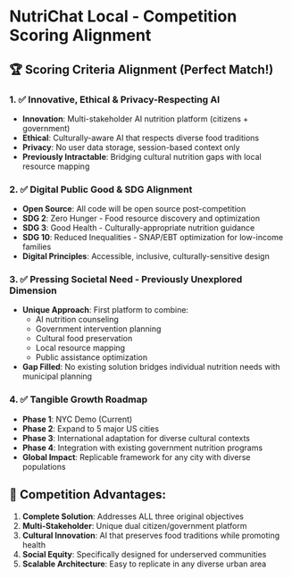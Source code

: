 # NutriChat Local - Competition Scoring Alignment

## 🏆 Scoring Criteria Alignment (Perfect Match!)

### 1. ✅ Innovative, Ethical & Privacy-Respecting AI
- **Innovation**: Multi-stakeholder AI nutrition platform (citizens + government)
- **Ethical**: Culturally-aware AI that respects diverse food traditions
- **Privacy**: No user data storage, session-based context only
- **Previously Intractable**: Bridging cultural nutrition gaps with local resource mapping

### 2. ✅ Digital Public Good & SDG Alignment
- **Open Source**: All code will be open source post-competition
- **SDG 2**: Zero Hunger - Food resource discovery and optimization
- **SDG 3**: Good Health - Culturally-appropriate nutrition guidance  
- **SDG 10**: Reduced Inequalities - SNAP/EBT optimization for low-income families
- **Digital Principles**: Accessible, inclusive, culturally-sensitive design

### 3. ✅ Pressing Societal Need - Previously Unexplored Dimension
- **Unique Approach**: First platform to combine:
  - AI nutrition counseling
  - Government intervention planning
  - Cultural food preservation
  - Local resource mapping
  - Public assistance optimization
- **Gap Filled**: No existing solution bridges individual nutrition needs with municipal planning

### 4. ✅ Tangible Growth Roadmap
- **Phase 1**: NYC Demo (Current)
- **Phase 2**: Expand to 5 major US cities
- **Phase 3**: International adaptation for diverse cultural contexts
- **Phase 4**: Integration with existing government nutrition programs
- **Global Impact**: Replicable framework for any city with diverse populations

## 🎯 Competition Advantages:
1. **Complete Solution**: Addresses ALL three original objectives
2. **Multi-Stakeholder**: Unique dual citizen/government platform
3. **Cultural Innovation**: AI that preserves food traditions while promoting health
4. **Social Equity**: Specifically designed for underserved communities
5. **Scalable Architecture**: Easy to replicate in any diverse urban area
